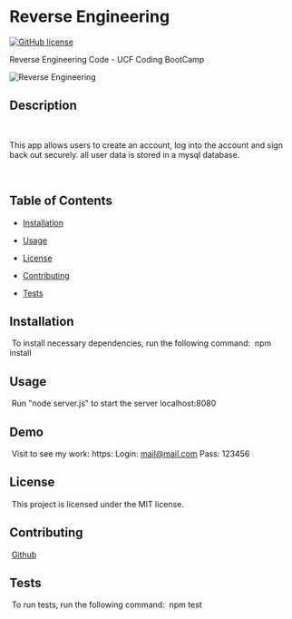 # Reverse Engineering

[![GitHub license](https://img.shields.io/badge/license-MIT-blue.svg)](https://github.com/cynmojica1231/Homework14)

Reverse Engineering Code - UCF Coding BootCamp

![Reverse Engineering]()

## Description

​

This app allows users to create an account, log into the account and sign back out securely. all user data is stored in a mysql database.

​

## Table of Contents

- [Installation](#installation)

- [Usage](#usage)

- [License](#license)

- [Contributing](#contributing)

- [Tests](#tests)

## Installation

​
To install necessary dependencies, run the following command:
​
npm install
​

## Usage

​
Run "node server.js" to start the server localhost:8080
​

## Demo

​
Visit to see my work: https:
Login: mail@mail.com Pass: 123456

## License

​
This project is licensed under the MIT license.

## Contributing

​
[Github]('https://github.com/cynmojica1231/Homework14')

## Tests

​
To run tests, run the following command:
​
npm test
​

